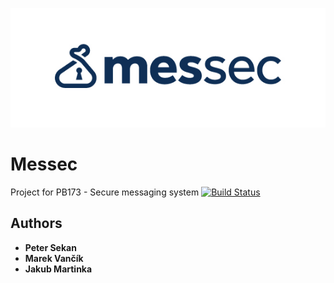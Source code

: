 ![Messec](https://raw.githubusercontent.com/psekan/Messec/master/other/messec_logo_github.jpg)
# Messec
Project for PB173 - Secure messaging system [![Build Status](https://travis-ci.org/psekan/Messec.svg?branch=master)](https://travis-ci.org/psekan/Messec)


## Authors

* **Peter Sekan**
* **Marek Vančík**
* **Jakub Martinka**
